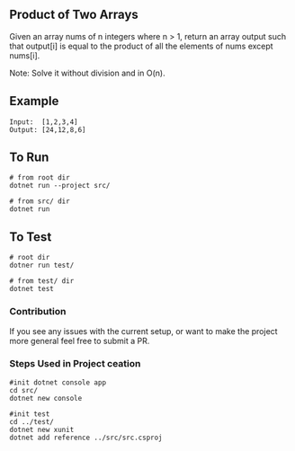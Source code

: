 ## Product of Two Arrays

Given an array nums of n integers where n > 1,  return an array output such that output[i] is equal to the product of all the elements of nums except nums[i].

Note: Solve it without division and in O(n).

## Example
```
Input:  [1,2,3,4]
Output: [24,12,8,6]
```

## To Run
```
# from root dir
dotnet run --project src/

# from src/ dir
dotnet run
```

## To Test
```
# root dir
dotner run test/

# from test/ dir
dotnet test
```

### Contribution
If you see any issues with the current setup, or want to make the project more general feel free to submit a PR.

### Steps Used in Project ceation
```
#init dotnet console app
cd src/
dotnet new console

#init test
cd ../test/
dotnet new xunit
dotnet add reference ../src/src.csproj
```